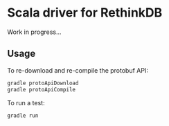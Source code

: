 # Scala driver for RethinkDB

Work in progress…

## Usage

To re-download and re-compile the protobuf API:
```bash
gradle protoApiDownload
gradle protoApiCompile
```

To run a test:
```bash
gradle run
```
